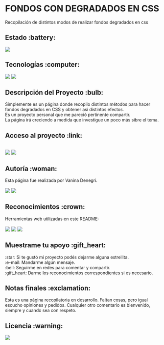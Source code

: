 <h1>FONDOS CON DEGRADADOS EN CSS</h1>
<p>Recopilación de distintos modos de realizar fondos degradados en css</p>

<h2>Estado :battery:</h2>
<p align="left"><img src="https://img.shields.io/badge/STATUS-EN_DESARROLLO-0B8E36?style=flat-square"></p>

<h2>Tecnologías :computer:</h2>
<p align="left">
<img src="https://img.shields.io/badge/HTML_5-E34F26?style=flat-square&logo=html5&logoColor=FFFFFF"> <img src="https://img.shields.io/badge/CSS_3-1572B6?style=flat-square&logo=css3&logoColor=FFFFFF"><!--  <img src="https://img.shields.io/badge/JavaScript-F7DF1E?style=flat-square&logo=javascript&logoColor=FFFFFF">
<br> -->

<h2>Descripción del Proyecto :bulb:</h2>
<p>
Simplemente es un página donde recopilo distintos métodos para hacer fondos degradados en CSS y obtener así distintos efectos.<br>
Es un proyecto personal que me pareció pertinente compartir.
<br>
La página irá creciendo a medida que investigue un poco más sibre el tema. 
</p>

<h2>Acceso al proyecto :link:</h2>
<p>
<br>
<a href="https://github.com/VannDennOk/fondos_degradados.git">
<img src="https://img.shields.io/badge/Repositorio-181717?style=flat-square&logo=github&logoColor=ffffff"></a>

<a href="https://vanndennok.github.io/fondos_degradados/">
<img src="https://img.shields.io/badge/GitHub_Page-%23222222?style=flat-square&logo=githubpages&logoColor=%23ffffff"></a>

<h2>Autoría :woman:</h2>
<p>
Esta página fue realizada por Vanina Denegri.
<br>
<br>
<a href="https://github.com/VannDennOk"><img src="https://img.shields.io/badge/GitHub-181717?style=flat-square&logo=github&logoColor=FFFFFF&link=https%3A%2F%2Fgithub.com%2FVannDennOk"></a> <a href="https://www.linkedin.com/in/vaninadenegri/"><img src="https://img.shields.io/badge/LinkedIn-0A66C2?style=flat-square&logo=linkedin&logoColor=FFFFFF&link=https%3A%2F%2Fwww.linkedin.com%2Fin%2Fvaninadenegri%2F"></a>
</p>

<h2>Reconocimientos :crown:</h2>
<p>
Herramientas web utilizadas en este README:
<br>
<br>
<a href="https://shields.io/"><img src="https://img.shields.io/badge/Shields%20Badges-000000?style=flat-square&logo=shieldsdotio&logoColor=FFFFFF&link=https%3A%2F%2Fshields.io%2Fbadges"></a> <a href="https://gist.github.com/rxaviers/7360908"><img src="https://img.shields.io/badge/Emojis%20para%20README.md-F28705?style=flat-square&link=https%3A%2F%2Fgist.github.com%2Frxaviers%2F7360908"></a> <a href=""><img src="https://img.shields.io/badge/Simple_Icons-%23000000?style=flat-square&logo=simpleicons&logoColor=%23ffffff"></a>

</p>

<h2>Muestrame tu apoyo :gift_heart:</h2>
<p>
:star: Si te gustó mi proyecto podés dejarme alguna estrellita.
<br>:e-mail: Mandarme algún mensaje.
<br>:bell: Seguirme en redes para comentar y compartir.
<br>:gift_heart: Darme los reconocimientos correspondientes si es necesario.
</p>

<h2>Notas finales :exclamation:</h2>
<p>Esta es una página recopilatoria en desarrollo. Faltan cosas, pero igual escucho opiniones y pedidos. Cualquier otro comentario es bienvenido, siempre y cuando sea con respeto.</p>

<h2>Licencia :warning:</h2>
<a href="https://opensource.org/license/MIT"><img src="https://img.shields.io/badge/Licencia%20MIT-E30613?style=flat-square&link=https%3A%2F%2Fopensource.org%2Flicense%2FMIT"></a></p>